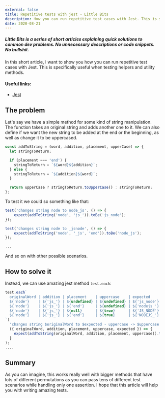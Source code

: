 ```yaml
---
external: false
title: Repetitive tests with jest - Little Bits
description: How you can run repetitive test cases with Jest. This is specifically useful when testing helpers and utility methods.
date: 2020-08-21
---
```


##### Little Bits is a series of short articles explaining quick solutions to common dev problems. No unnecessary descriptions or code snippets. No bullshit.

In this short article, I want to show you how you can run repetitive test cases with Jest. This is specifically useful when testing helpers and utility methods.

#### Useful links:

- [Jest](https://jestjs.io/docs/en/api#1-testeachtablename-fn-timeout)

## The problem

Let's say we have a simple method for some kind of string manipulation. The function takes an original string and adds another one to it. We can also define if we want the new string to be added at the end or the beginning, as well as change it to be uppercased.

```javascript
const addToString = (word, addition, placement, upperCase) => {
  let stringToReturn;

  if (placement === 'end') {
    stringToReturn = `${word}${addition}`;
  } else {
    stringToReturn = `${addition}${word}`;
  }

  return upperCase ? stringToReturn.toUpperCase() : stringToReturn;
};
```

To test it we could so something like that:

```javascript
test('changes string node to node_js', () => {
	expect(addToString('node', 'js_')).toBe('js_node');
});

test('changes string node to _jsnode', () => {
	expect(addToString('node', '_js', 'end')).toBe('node_js');
});

...
```

And so on with other possible scenarios.

## How to solve it

Instead, we can use amazing jest method `test.each`:

```javascript
test.each`
  originalWord | addition | placement    | uppercase    | expected
  ${'node'}    | ${'js_'} | ${undefined} | ${undefined} | ${'js_node'}
  ${'node'}    | ${'js_'} | ${'end'}     | ${undefined} | ${'nodejs_'}
  ${'node'}    | ${'js_'} | ${null}      | ${true}      | ${'JS_NODE'}
  ${'node'}    | ${'js_'} | ${'end'}     | ${true}      | ${'NODEJS_'}
`(
  'changes string $originalWord to $expected - uppercase -> $uppercase',
  ({ originalWord, addition, placement, uppercase, expected }) => {
    expect(addToString(originalWord, addition, placement, uppercase)).toBe(expected);
  }
);
....
```

## Summary

As you can imagine, this works really well with bigger methods that have lots of different permutations as you can pass tens of different test scenarios while handling only one assertion. I hope that this article will help you with writing amazing tests.
